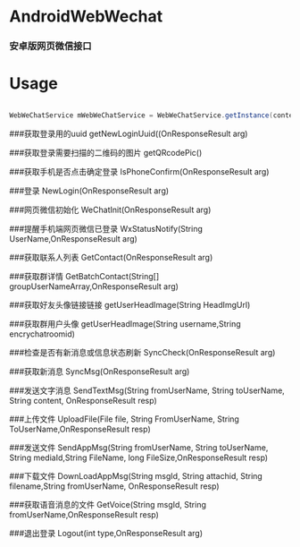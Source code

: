 # AndroidWebWechat
### 安卓版网页微信接口

Usage
==============



```java

WebWeChatService mWebWeChatService = WebWeChatService.getInstance(context);

```


###获取登录用的uuid
getNewLoginUuid((OnResponseResult<JsLoginResp> arg)

###获取登录需要扫描的二维码的图片
getQRcodePic()

###获取手机是否点击确定登录
IsPhoneConfirm(OnResponseResult<LoginResp> arg)

###登录
NewLogin(OnResponseResult<NewLoginPageResp> arg)

###网页微信初始化
WeChatInit(OnResponseResult<InitResp> arg)

###提醒手机端网页微信已登录
WxStatusNotify(String UserName,OnResponseResult<StatusNotifyResp> arg)

###获取联系人列表
GetContact(OnResponseResult<GetContactResp> arg)

###获取群详情
GetBatchContact(String[] groupUserNameArray,OnResponseResult<BatchGetContactResp> arg)
  
###获取好友头像链接链接
getUserHeadImage(String HeadImgUrl)

###获取群用户头像
getUserHeadImage(String username,String encrychatroomid)

###检查是否有新消息或信息状态刷新
SyncCheck(OnResponseResult<SyncCheckResp> arg)

###获取新消息
SyncMsg(OnResponseResult<WxSyncResp> arg)

###发送文字消息
SendTextMsg(String fromUserName, String toUserName, String content,
			OnResponseResult<SendAppMsgResp> resp)

###上传文件
UploadFile(File file, String FromUserName, String ToUserName,OnResponseResult<UploadFileResp> resp)

###发送文件
SendAppMsg(String fromUserName, String toUserName, String mediaId,String FileName, long FileSize,OnResponseResult<SendAppMsgResp> resp)

###下载文件
DownLoadAppMsg(String msgId, String attachid, String filename,String fromUserName, OnResponseResult<DownLoadFileResp> resp)

###获取语音消息的文件
GetVoice(String msgId, String fromUserName,OnResponseResult<DownLoadFileResp> resp)

###退出登录
Logout(int type,OnResponseResult<LogoutResp> arg)






